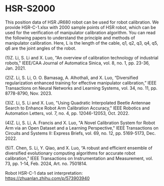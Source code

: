 # HSR-S2000
This position data of HSR JR680 robot can be used for robot calibration. We provide HSR-C-1.xlsx with 2000 sample points of HSR robot, which can be used for the verification of manipulator calibration algorithm. You can read the following papers to understand the principle and methods of manipulator calibration. Here, L is the length of the cable, q1, q2, q3, q4, q5, q6 are the joint angles of the robot.

(1)Z. Li, S. Li and X. Luo, "An overview of calibration technology of industrial robots," IEEE/CAA Journal of Automatica Sinica, vol. 8, no. 1, pp. 23-36, Jan. 2021.

(2)Z. Li, S. Li, O. O. Bamasag, A. Alhothali, and X. Luo, “Diversified regularization enhanced training for effective manipulator calibration,” IEEE Transactions on Neural Networks and Learning Systems, vol. 34, no. 11, pp. 8778-8790, Nov. 2023.

(3)Z. Li, S. Li and X. Luo, "Using Quadratic Interpolated Beetle Antennae Search to Enhance Robot Arm Calibration Accuracy," IEEE Robotics and Automation Letters, vol. 7, no. 4, pp. 12046-12053, Oct. 2022.

(4)Z. Li, S. Li, A. Francis and X. Luo, "A Novel Calibration System for Robot Arm via an Open Dataset and a Learning Perspective," IEEE Transactions on Circuits and Systems II: Express Briefs, vol. 69, no. 12, pp. 5169-5173, Dec. 2022.

(5)T. Chen, S. Li, Y. Qiao, and X. Luo, “A robust and efficient ensemble of diversified evolutionary computing algorithms for accurate robot calibration,” IEEE Transactions on Instrumentation and Measurement, vol. 73, pp. 1-14, Feb. 2024, Art. no. 7501814.

Robot HSR-C-1 data set interpretation: https://zhuanlan.zhihu.com/p/573903940
